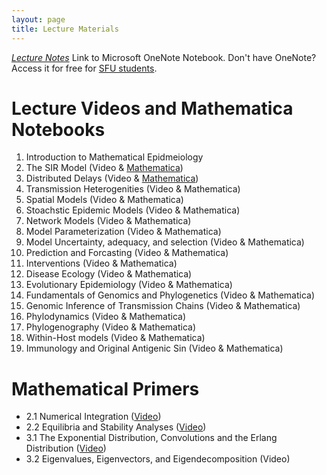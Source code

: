 ```yaml
---
layout: page
title: Lecture Materials
---
```

[*Lecture Notes*](https://1drv.ms/u/s!AocKn_gb7B2DgRiM-X3r5UFTbp4w) Link to Microsoft OneNote Notebook.  Don't have OneNote? Access it for free for [SFU students](https://www.sfu.ca/information-systems/services/software/microsoft-365.html).

# Lecture Videos and Mathematica Notebooks
1. Introduction to Mathematical Epidmeiology
2. The SIR Model (Video & [Mathematica](https://storage.googleapis.com/math496/Lecture2_SIR.nb)) 
3. Distributed Delays (Video & [Mathematica](https://storage.googleapis.com/math496/Lecture3_Delays.nb))
4. Transmission Heterogenities (Video & Mathematica)
5. Spatial Models (Video & Mathematica)
6. Stoachstic Epidemic Models (Video & Mathematica)
7. Network Models (Video & Mathematica)
8. Model Parameterization (Video & Mathematica)
9. Model Uncertainty, adequacy, and selection (Video & Mathematica)
10. Prediction and Forcasting (Video & Mathematica)
11. Interventions (Video & Mathematica)
12. Disease Ecology (Video & Mathematica)
13. Evolutionary Epidemiology (Video & Mathematica)
14. Fundamentals of Genomics and Phylogenetics (Video & Mathematica)
15. Genomic Inference of Transmission Chains (Video & Mathematica)
16. Phylodynamics (Video & Mathematica)
17. Phylogenography (Video & Mathematica)
18. Within-Host models (Video & Mathematica)
19. Immunology and Original Antigenic Sin (Video & Mathematica)

# Mathematical Primers
* 2.1 Numerical Integration ([Video](https://storage.googleapis.com/math496/Primer2_1.mp4.zip))
* 2.2 Equilibria and Stability Analyses ([Video](https://storage.googleapis.com/math496/Primer2_2.mp4.zip))
* 3.1 The Exponential Distribution, Convolutions and the Erlang Distribution ([Video](https://storage.googleapis.com/math496/Primer3_1.mp4.zip))
* 3.2 Eigenvalues, Eigenvectors, and Eigendecomposition (Video)
 
